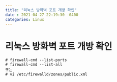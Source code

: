 ```yaml
---
title: "리눅스 방화벽 포트 개방 확인"
date : 2021-04-27 22:19:30 -0400
categories: Linux
---
```



# 리눅스 방화벽 포트 개방 확인

```
# firewall-cmd --list-ports
# firewall-cmd --list-all
또는
# vi /etc/firewalld/zones/public.xml
```
